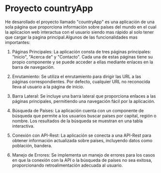 # Proyecto countryApp
He desarollado el proyecto llamado "countryApp" es una aplicación de una sola página que proporciona información sobre países del mundo en el cual la aplicacion web interactua con el usuario siendo mas rápido al solo tener que cargar la pagina principal.Algunos de las funcionalidades mas importantes:

1. Páginas Principales: La aplicación consta de tres páginas principales: "Inicio", "Acerca de" y "Contacto". Cada una de estas páginas tiene su propio componente y se puede acceder a ellas mediante enlaces en la barra de navegación.

2. Enrutamiento: Se utiliza el enrutamiento para dirigir las URL a las páginas correspondientes. Por defecto, cualquier URL no reconocida lleva al usuario a la página de inicio.

3. Barra Lateral: Se incluye una barra lateral que proporciona enlaces a las páginas principales, permitiendo una navegación fácil por la aplicación.

4. Búsqueda de Países: La aplicación cuenta con un componente de búsqueda que permite a los usuarios buscar países por capital, región o nombre. Los resultados de la búsqueda se muestran en una tabla interactiva.

5. Conexión con API-Rest: La aplicación se conecta a una API-Rest para obtener información actualizada sobre países, incluyendo datos como población, bandera.

6. Manejo de Errores: Se implementa un manejo de errores para los casos en que la conexión con la API o la búsqueda de países no sea exitosa, proporcionando retroalimentación adecuada al usuario.